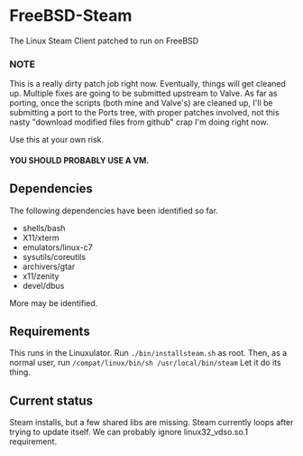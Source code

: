 # FreeBSD-Steam
The Linux Steam Client patched to run on FreeBSD

### NOTE
This is a really dirty patch job right now.
Eventually, things will get cleaned up.
Multiple fixes are going to be submitted upstream to Valve.
As far as porting, once the scripts (both mine and Valve's) are cleaned up,
I'll be submitting a port to the Ports tree, with proper patches involved,
not this nasty "download modified files from github" crap I'm doing right now.

Use this at your own risk.
#### YOU SHOULD PROBABLY USE A VM.

## Dependencies
The following dependencies have been identified so far.
* shells/bash
* X11/xterm
* emulators/linux-c7
* sysutils/coreutils
* archivers/gtar
* x11/zenity
* devel/dbus

More may be identified.

## Requirements
This runs in the Linuxulator.
Run `./bin/installsteam.sh` as root.
Then, as a normal user, run
`/compat/linux/bin/sh /usr/local/bin/steam`
Let it do its thing.

## Current status
Steam installs, but a few shared libs are missing.
Steam currently loops after trying to update itself.
We can probably ignore linux32_vdso.so.1 requirement.
